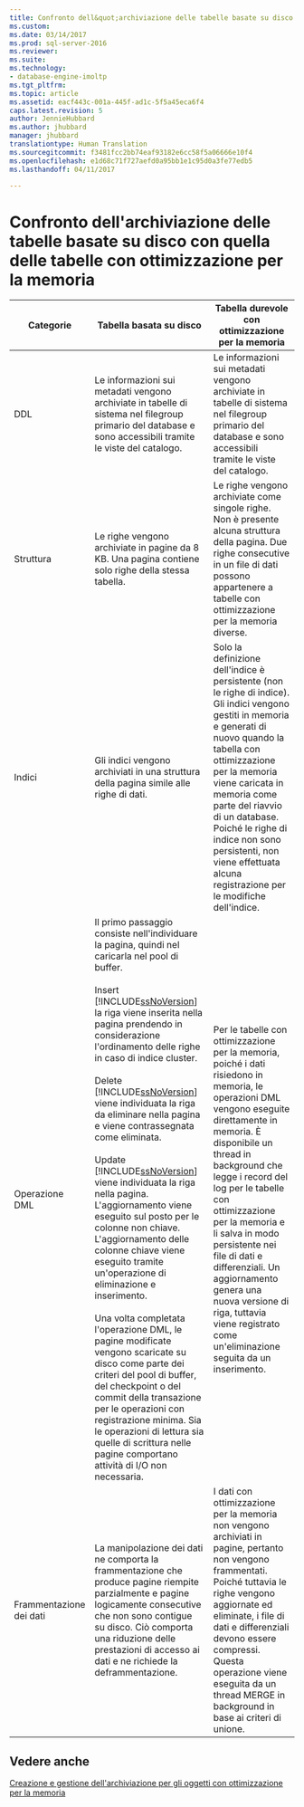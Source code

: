 ```yaml
---
title: Confronto dell&quot;archiviazione delle tabelle basate su disco con quella delle tabelle con ottimizzazione per la memoria | Microsoft Docs
ms.custom: 
ms.date: 03/14/2017
ms.prod: sql-server-2016
ms.reviewer: 
ms.suite: 
ms.technology:
- database-engine-imoltp
ms.tgt_pltfrm: 
ms.topic: article
ms.assetid: eacf443c-001a-445f-ad1c-5f5a45eca6f4
caps.latest.revision: 5
author: JennieHubbard
ms.author: jhubbard
manager: jhubbard
translationtype: Human Translation
ms.sourcegitcommit: f3481fcc2bb74eaf93182e6cc58f5a06666e10f4
ms.openlocfilehash: e1d68c71f727aefd0a95bb1e1c95d0a3fe77edb5
ms.lasthandoff: 04/11/2017

---
```

# <a name="comparing-disk-based-table-storage-to-memory-optimized-table-storage"></a>Confronto dell'archiviazione delle tabelle basate su disco con quella delle tabelle con ottimizzazione per la memoria
  
  
|Categorie|Tabella basata su disco|Tabella durevole con ottimizzazione per la memoria|  
|----------------|-----------------------|-------------------------------------|  
|DDL|Le informazioni sui metadati vengono archiviate in tabelle di sistema nel filegroup primario del database e sono accessibili tramite le viste del catalogo.|Le informazioni sui metadati vengono archiviate in tabelle di sistema nel filegroup primario del database e sono accessibili tramite le viste del catalogo.|  
|Struttura|Le righe vengono archiviate in pagine da 8 KB. Una pagina contiene solo righe della stessa tabella.|Le righe vengono archiviate come singole righe. Non è presente alcuna struttura della pagina. Due righe consecutive in un file di dati possono appartenere a tabelle con ottimizzazione per la memoria diverse.|  
|Indici|Gli indici vengono archiviati in una struttura della pagina simile alle righe di dati.|Solo la definizione dell'indice è persistente (non le righe di indice). Gli indici vengono gestiti in memoria e generati di nuovo quando la tabella con ottimizzazione per la memoria viene caricata in memoria come parte del riavvio di un database. Poiché le righe di indice non sono persistenti, non viene effettuata alcuna registrazione per le modifiche dell'indice.|  
|Operazione DML|Il primo passaggio consiste nell'individuare la pagina, quindi nel caricarla nel pool di buffer.<br /><br /> Insert<br /> [!INCLUDE[ssNoVersion](../../includes/ssnoversion-md.md)] la riga viene inserita nella pagina prendendo in considerazione l'ordinamento delle righe in caso di indice cluster.<br /><br /> Delete<br /> [!INCLUDE[ssNoVersion](../../includes/ssnoversion-md.md)] viene individuata la riga da eliminare nella pagina e viene contrassegnata come eliminata.<br /><br /> Update<br /> [!INCLUDE[ssNoVersion](../../includes/ssnoversion-md.md)] viene individuata la riga nella pagina. L'aggiornamento viene eseguito sul posto per le colonne non chiave. L'aggiornamento delle colonne chiave viene eseguito tramite un'operazione di eliminazione e inserimento.<br /><br /> Una volta completata l'operazione DML, le pagine modificate vengono scaricate su disco come parte dei criteri del pool di buffer, del checkpoint o del commit della transazione per le operazioni con registrazione minima. Sia le operazioni di lettura sia quelle di scrittura nelle pagine comportano attività di I/O non necessaria.|Per le tabelle con ottimizzazione per la memoria, poiché i dati risiedono in memoria, le operazioni DML vengono eseguite direttamente in memoria. È disponibile un thread in background che legge i record del log per le tabelle con ottimizzazione per la memoria e li salva in modo persistente nei file di dati e differenziali. Un aggiornamento genera una nuova versione di riga, tuttavia viene registrato come un'eliminazione seguita da un inserimento.|  
|Frammentazione dei dati|La manipolazione dei dati ne comporta la frammentazione che produce pagine riempite parzialmente e pagine logicamente consecutive che non sono contigue su disco. Ciò comporta una riduzione delle prestazioni di accesso ai dati e ne richiede la deframmentazione.|I dati con ottimizzazione per la memoria non vengono archiviati in pagine, pertanto non vengono frammentati. Poiché tuttavia le righe vengono aggiornate ed eliminate, i file di dati e differenziali devono essere compressi. Questa operazione viene eseguita da un thread MERGE in background in base ai criteri di unione.|  
  
## <a name="see-also"></a>Vedere anche  
 [Creazione e gestione dell'archiviazione per gli oggetti con ottimizzazione per la memoria](../../relational-databases/in-memory-oltp/creating-and-managing-storage-for-memory-optimized-objects.md)  
  
  
